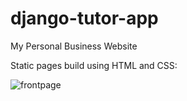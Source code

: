 # django-tutor-app
My Personal Business Website


Static pages build using HTML and CSS:

![frontpage]("https://cdn.discordapp.com/attachments/714968085223702610/1136392371806945443/image.png")

